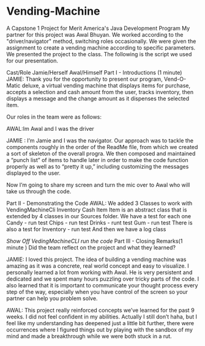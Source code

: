 # Vending-Machine
A Capstone 1 Project for Merit America's Java Development Program
My partner for this project was Awal Bhuyan. We worked according to the "driver/navigator" method, switching roles occasionally.
We were given the assignment to create a vending machine according to specific parameters. 
We presented the project to the class. The following is the script we used for our presentation.

Cast/Role
Jamie/Herself
Awal/Himself
Part I - Introductions (1 minute)
JAMIE: Thank you for the opportunity to present our program, Vend-O-Matic deluxe, a virtual vending machine that displays items for purchase, accepts a selection and cash amount from the user, tracks inventory, then displays a message and the change amount as it dispenses the selected item.

Our roles in the team were as follows: 

AWAL:Im Awal and I was the driver

JAMIE : I’m Jamie and I was the navigator. Our approach was to  tackle the components roughly in the order of the ReadMe file, from which we created a sort of skeleton of the overall progra. We then composed and maintained a “punch list” of items to handle later in order to make the code function properly as well as to “pretty it up,” including customizing the messages displayed to the user.

Now I’m going to share my screen and turn the mic over to Awal who will take us through the code. 

Part II - Demonstrating the Code
AWAL: We added 3 Classes to work with VendingMachineCli
Inventory
Cash
Item
Item is an abstract class that is extended by 4 classes in our Sources folder. We have a test for each one
Candy - run test
Chips - run test
Drinks  - runt test
Gum - run test
There is also a test for Inventory - run test
And then we have a log class 

*Show Off VedingMachineCLI*
*run the code*
Part III - Closing Remarks(1 minute )
Did the team reflect on the project and what they learned?

JAMIE: I loved this project. The idea of building a vending machine was amazing as it was a concrete, real world concept and easy to visualize. I personally learned a lot from working with Awal. He is very persistent and dedicated and we spent many hours puzzling over tricky parts of the code. I also learned that it is important to communicate your thought process every step of the way, especially when you have control of the screen so your partner can help you problem solve.

AWAL: This project really reinforced concepts we’ve learned for the past 9 weeks. I did not feel confident in my abilities. Actually I still don’t haha, but I feel like my understanding has deepened just a little bit further, there were occurrences where I figured things out by playing with the sandbox of my mind and made a breakthrough while we were both stuck in a rut. 
